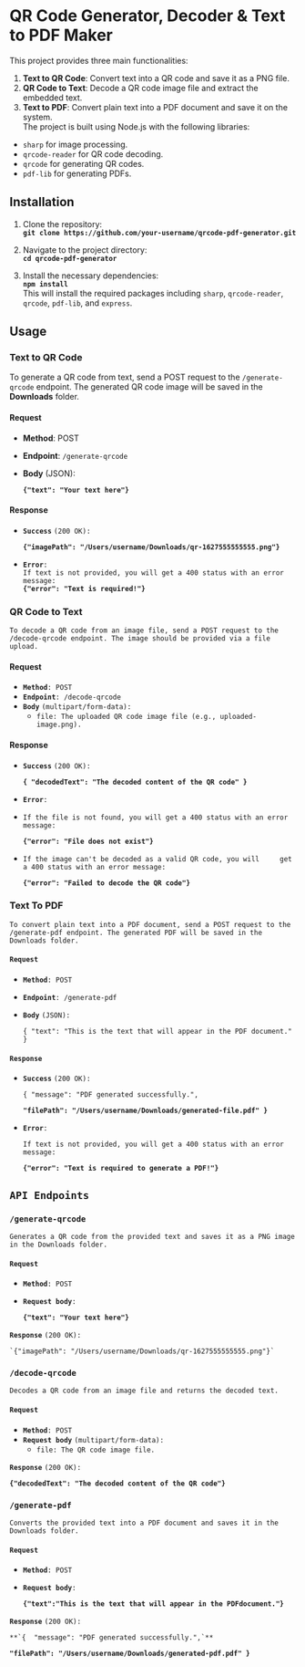 # **QR Code Generator, Decoder & Text to PDF Maker**

This project provides three main functionalities:

1. **Text to QR Code**: Convert text into a QR code and save it as a PNG file.  
2. **QR Code to Text**: Decode a QR code image file and extract the embedded text.  
3. **Text to PDF**: Convert plain text into a PDF document and save it on the system.  
   The project is built using Node.js with the following libraries:  
* `sharp` for image processing.  
* `qrcode-reader` for QR code decoding.  
* `qrcode` for generating QR codes.  
* `pdf-lib` for generating PDFs.

## **Installation**

1. Clone the repository:  
   **`git clone https://github.com/your-username/qrcode-pdf-generator.git`**

   

2. Navigate to the project directory:  
   **`cd qrcode-pdf-generator`**

   

3. Install the necessary dependencies:  
   **`npm install`**  
   This will install the required packages including `sharp`, `qrcode-reader`, `qrcode`, `pdf-lib`, and `express`.

## **Usage**

### **Text to QR Code**

To generate a QR code from text, send a POST request to the `/generate-qrcode` endpoint. The generated QR code image will be saved in the **Downloads** folder.

#### **Request**

* **Method**: POST  
* **Endpoint**: `/generate-qrcode`  
* **Body** (JSON):  
    
   	**`{"text": "Your text here"}`**


#### **Response**

* **`Success`** `(200 OK):`  
    
  **`{"imagePath": "/Users/username/Downloads/qr-1627555555555.png"}`**  
    
* **`Error`**`:`  
  `If text is not provided, you will get a 400 status with an error message:`  
  **`{"error": "Text is required!"}`**

### **QR Code to Text**

`To decode a QR code from an image file, send a POST request to the /decode-qrcode endpoint. The image should be provided via a file upload.`

#### **Request**

* **`Method`**`: POST`  
* **`Endpoint`**`: /decode-qrcode`  
* **`Body`** `(multipart/form-data):`  
  * `file: The uploaded QR code image file (e.g., uploaded-image.png).`

#### **Response**

* **`Success`** `(200 OK):`


  **`{ "decodedText": "The decoded content of the QR code" }`**  
    
* **`Error`**`:`  
- `If the file is not found, you will get a 400 status with an error message:`

  **`{"error": "File does not exist"}`** 


- `If the image can't be decoded as a valid QR code, you will     get a 400 status with an error message:`

  **`{"error": "Failed to decode the QR code"}`**


  


### **Text To PDF**

`To convert plain text into a PDF document, send a POST request to the /generate-pdf endpoint. The generated PDF will be saved in the Downloads folder.`

#### **`Request`**

* **`Method`**`: POST`  
* **`Endpoint`**`: /generate-pdf`  
* **`Body`** `(JSON):`  
    
     `{ "text": "This is the text that will appear in the PDF document." }`


#### **`Response`**

* **`Success`** `(200 OK):`  
    
  	`{ "message": "PDF generated successfully.",`

    **`"filePath": "/Users/username/Downloads/generated-file.pdf" }`**  
    
* **`Error`**`:`

  `If text is not provided, you will get a 400 status with an error message:`

  **`{"error": "Text is required to generate a PDF!"}`**


## **`API Endpoints`**

### **`/generate-qrcode`**

`Generates a QR code from the provided text and saves it as a PNG image in the Downloads folder.`

#### **`Request`**

* **`Method`**`: POST`  
* **`Request body`**`:`  
    
  **`{"text": "Your text here"}`**

**`Response`** `(200 OK):`

	`{"imagePath": "/Users/username/Downloads/qr-1627555555555.png"}`

### **`/decode-qrcode`**

`Decodes a QR code from an image file and returns the decoded text.`

#### **`Request`**

* **`Method`**`: POST`  
* **`Request body`** `(multipart/form-data):`  
  * `file: The QR code image file.`	

**`Response`** `(200 OK):`

**`{"decodedText": "The decoded content of the QR code"}`**

### **`/generate-pdf`**

`Converts the provided text into a PDF document and saves it in the Downloads folder.`

#### **`Request`**

* **`Method`**`: POST`  
* **`Request body`**`:`

  **`{"text":"This is the text that will appear in the PDFdocument."}`**

**`Response`** `(200 OK):`

	**`{  "message": "PDF generated successfully.",`**

  **`"filePath": "/Users/username/Downloads/generated-pdf.pdf" }`**

